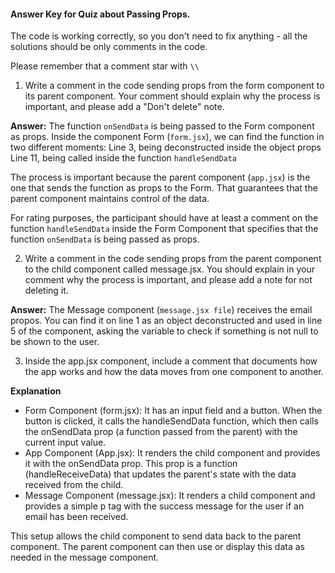 #### Answer Key for Quiz about Passing Props. 

The code is working correctly, so you don't need to fix anything - all the solutions should be only comments in the code. 

Please remember that a comment star with `\\`

1. Write a comment in the code sending props from the form component to its parent component. Your comment should explain why the process is important, and please add a "Don't delete" note. 

**Answer:** The function `onSendData` is being passed to the Form component as props. Inside the component Form (`form.jsx`), we can find the function in two different moments: 
Line 3, being deconstructed inside the object props 
Line 11, being called inside the function `handleSendData` 

The process is important because the parent component (`app.jsx`) is the one that sends the function as props to the Form. That guarantees that the parent component maintains control of the data. 

For rating purposes, the participant should have at least a comment on the function `handleSendData` inside the Form Component that specifies that the function `onSendData` is being passed as props. 

2. Write a comment in the code sending props from the parent component to the child component called message.jsx. You should explain in your comment why the process is important, and please add a note for not deleting it. 

**Answer:** The Message component (`message.jsx file`) receives the email propos. You can find it on line 1 as an object deconstructed and used in line 5 of the component, asking the variable to check if something is not null to be shown to the user. 

3. Inside the app.jsx component, include a comment that documents how the app works and how the data moves from one component to another.

**Explanation**

 - Form Component (form.jsx): It has an input field and a button. When the button is clicked, it calls the handleSendData function, which then calls the onSendData prop (a function passed from the parent) with the current input value.
 - App Component (App.jsx): It renders the child component and provides it with the onSendData prop. This prop is a function (handleReceiveData) that updates the parent's state with the data received from the child.
 - Message Component (message.jsx): It renders a child component and provides a simple p tag with the success message for the user if an email has been received. 

This setup allows the child component to send data back to the parent component. The parent component can then use or display this data as needed in the message component. 

